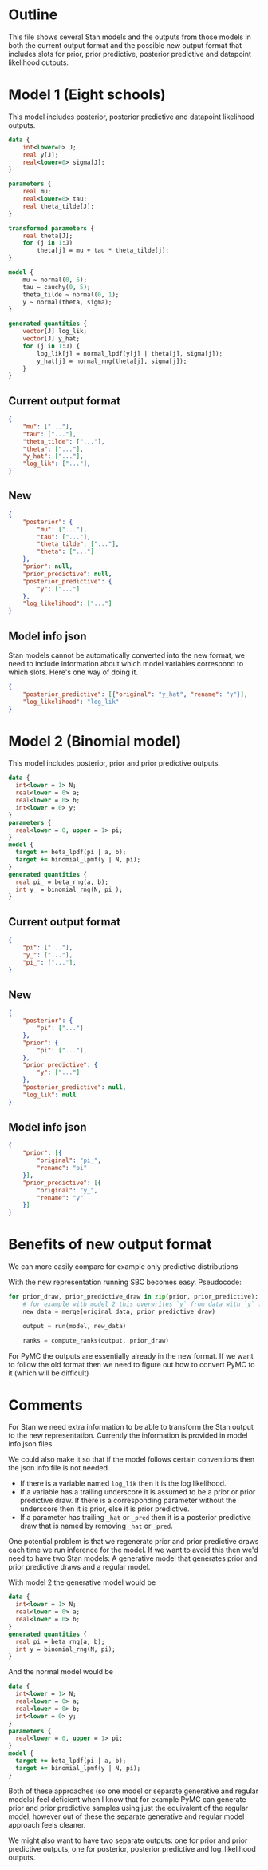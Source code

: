 # Outline

This file shows several Stan models and the outputs from those models in both the current output format and the possible new output format that includes slots for prior, prior predictive, posterior predictive and datapoint likelihood outputs.

# Model 1 (Eight schools)

This model includes posterior, posterior predictive and datapoint likelihood outputs.

```stan
data {
    int<lower=0> J;
    real y[J];
    real<lower=0> sigma[J];
}

parameters {
    real mu;
    real<lower=0> tau;
    real theta_tilde[J];
}

transformed parameters {
    real theta[J];
    for (j in 1:J)
        theta[j] = mu + tau * theta_tilde[j];
}

model {
    mu ~ normal(0, 5);
    tau ~ cauchy(0, 5);
    theta_tilde ~ normal(0, 1);
    y ~ normal(theta, sigma);
}

generated quantities {
    vector[J] log_lik;
    vector[J] y_hat;
    for (j in 1:J) {
        log_lik[j] = normal_lpdf(y[j] | theta[j], sigma[j]);
        y_hat[j] = normal_rng(theta[j], sigma[j]);
    }
}
```

## Current output format

```json
{
    "mu": ["..."],
    "tau": ["..."],
    "theta_tilde": ["..."],
    "theta": ["..."],
    "y_hat": ["..."],
    "log_lik": ["..."],
}
```

## New
```json
{
    "posterior": {
        "mu": ["..."],
        "tau": ["..."],
        "theta_tilde": ["..."],
        "theta": ["..."]
    },
    "prior": null,
    "prior_predictive": null,
    "posterior_predictive": {
        "y": ["..."]
    },
    "log_likelihood": ["..."]
}
```

## Model info json

Stan models cannot be automatically converted into the new format, we need to include information about which model variables correspond to which slots. Here's one way of doing it.

```json
{
    "posterior_predictive": [{"original": "y_hat", "rename": "y"}],
    "log_likelihood": "log_lik"
}
```

# Model 2 (Binomial model)

This model includes posterior, prior and prior predictive outputs.

```stan
data {
  int<lower = 1> N;
  real<lower = 0> a;
  real<lower = 0> b;
  int<lower = 0> y;
}
parameters {
  real<lower = 0, upper = 1> pi;
}
model {
  target += beta_lpdf(pi | a, b);
  target += binomial_lpmf(y | N, pi);
}
generated quantities {
  real pi_ = beta_rng(a, b);
  int y_ = binomial_rng(N, pi_);
}
```

## Current output format

```json
{
    "pi": ["..."],
    "y_": ["..."],
    "pi_": ["..."],
}
```


## New

```json
{
    "posterior": {
        "pi": ["..."]
    },
    "prior": {
        "pi": ["..."],
    },
    "prior_predictive": {
        "y": ["..."]
    },
    "posterior_predictive": null,
    "log_lik": null
}
```

## Model info json

```json
{
    "prior": [{
        "original": "pi_",
        "rename": "pi"
    }],
    "prior_predictive": [{
        "original": "y_",
        "rename": "y"
    }]
}
```

# Benefits of new output format

We can more easily compare for example only predictive distributions

With the new representation running SBC becomes easy. Pseudocode:
```python
for prior_draw, prior_predictive_draw in zip(prior, prior_predictive):
    # for example with model 2 this overwrites `y` from data with `y` from prior predictive draw
    new_data = merge(original_data, prior_predictive_draw)

    output = run(model, new_data)

    ranks = compute_ranks(output, prior_draw)
```

For PyMC the outputs are essentially already in the new format. If we want to follow the old format then we need to figure out how to convert PyMC to it (which will be difficult)


# Comments

For Stan we need extra information to be able to transform the Stan output to the new representation. Currently the information is provided in model info json files.

We could also make it so that if the model follows certain conventions then the json info file is not needed.

- If there is a variable named `log_lik` then it is the log likelihood.
- If a variable has a trailing underscore it is assumed to be a prior or prior predictive draw. If there is a corresponding parameter without the underscore then it is prior, else it is prior predictive.
- If a parameter has trailing `_hat` or `_pred` then it is a posterior predictive draw that is named by removing `_hat` or `_pred`.


One potential problem is that we regenerate prior and prior predictive draws each time we run inference for the model. If we want to avoid this then we'd need to have two Stan models: A generative model that generates prior and prior predictive draws and a regular model.

With model 2 the generative model would be

```stan
data {
  int<lower = 1> N;
  real<lower = 0> a;
  real<lower = 0> b;
}
generated quantities {
  real pi = beta_rng(a, b);
  int y = binomial_rng(N, pi);
}
```

And the normal model would be

```stan
data {
  int<lower = 1> N;
  real<lower = 0> a;
  real<lower = 0> b;
  int<lower = 0> y;
}
parameters {
  real<lower = 0, upper = 1> pi;
}
model {
  target += beta_lpdf(pi | a, b);
  target += binomial_lpmf(y | N, pi);
}
```

Both of these approaches (so one model or separate generative and regular models) feel deficient when I know that for example PyMC can generate prior and prior predictive samples using just the equivalent of the regular model, however out of these the separate generative and regular model approach feels cleaner.

We might also want to have two separate outputs: one for prior and prior predictive outputs, one for posterior, posterior predictive and log_likelihood outputs.
